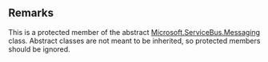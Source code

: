 ## Remarks  
 This is a protected member of the abstract [Microsoft.ServiceBus.Messaging](assetId:///N:Microsoft.ServiceBus.Messaging?qualifyHint=False&autoUpgrade=True) class. Abstract classes are not meant to be inherited, so protected members should be ignored.